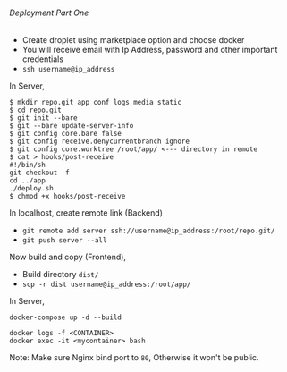 ###### Deployment Part One

- Create droplet using marketplace option and choose docker
- You will receive email with Ip Address, password and other important credentials
- `ssh username@ip_address`

In Server,
```
$ mkdir repo.git app conf logs media static
$ cd repo.git
$ git init --bare
$ git --bare update-server-info
$ git config core.bare false
$ git config receive.denycurrentbranch ignore
$ git config core.worktree /root/app/ <--- directory in remote
$ cat > hooks/post-receive
#!/bin/sh
git checkout -f
cd ../app
./deploy.sh
$ chmod +x hooks/post-receive
```

In localhost, create remote link (Backend)
- `git remote add server ssh://username@ip_address:/root/repo.git/`
- `git push server --all`

Now build and copy (Frontend),
- Build directory `dist/`
- `scp -r dist username@ip_address:/root/app/`

In Server,
```
docker-compose up -d --build

docker logs -f <CONTAINER>
docker exec -it <mycontainer> bash
```

Note: Make sure Nginx bind port to `80`, Otherwise it won't be public.
